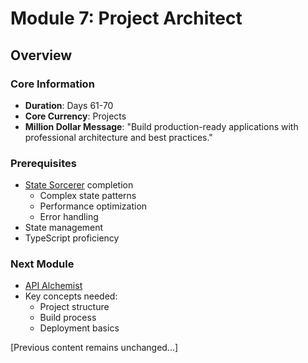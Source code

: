 # Module 7: Project Architect

## Overview
### Core Information
- **Duration**: Days 61-70
- **Core Currency**: Projects
- **Million Dollar Message**: "Build production-ready applications with professional architecture and best practices."

### Prerequisites
- [State Sorcerer](../module-6-state-sorcerer/README.md) completion
  - Complex state patterns
  - Performance optimization
  - Error handling
- State management
- TypeScript proficiency

### Next Module
- [API Alchemist](../module-8-api-alchemist/README.md)
- Key concepts needed:
  - Project structure
  - Build process
  - Deployment basics

[Previous content remains unchanged...]